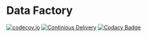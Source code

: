 Data Factory
============

[![codecov.io](https://codecov.io/gh/loustler/data-fractory/branch/main/graph/badge.svg?branch=main)](https://codecov.io/gh/loustler/data-fractory?branch=main)
[![Continious Delivery](https://github.com/gitbucket/gitbucket/workflows/build/badge.svg?branch=main)](https://github.com/loustler/data-factory/actions?query=workflow%3A%22Continious+Delivery%22)
[![Codacy Badge](https://app.codacy.com/project/badge/Grade/db788702f42a440ba338dbc9f58a69ae)](https://www.codacy.com/gh/loustler/data-fractory/dashboard?utm_source=github.com&amp;utm_medium=referral&amp;utm_content=loustler/data-fractory&amp;utm_campaign=Badge_Grade)
